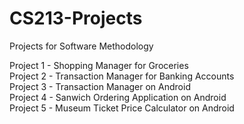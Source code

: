 # CS213-Projects  

Projects for Software Methodology  

Project 1 - Shopping Manager for Groceries  
Project 2 - Transaction Manager for Banking Accounts  
Project 3 - Transaction Manager on Android  
Project 4 - Sanwich Ordering Application on Android  
Project 5 - Museum Ticket Price Calculator on Android  
